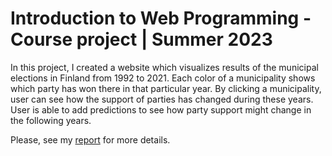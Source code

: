 # Introduction to Web Programming - Course project | Summer 2023

In this project, I created a website which visualizes results of the municipal elections in Finland from 1992 to 2021. Each color of a municipality shows which party has won there in that particular year. By clicking a municipality, user can see how the support of parties has changed during these years. User is able to add predictions to see how party support might change in the following years.

Please, see my [report](https://github.com/ToniKoskinen/Introduction-to-Web-Programming-Course-Project/blob/main/CourseProject_Koskinen_Toni.pdf) for more details.
